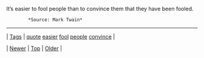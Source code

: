 <!--
title: It&rsquo;s easier to fool people than to convince them that they have been fooled.
date: 2020-06-28T15:27:00.187Z
tags: quote, easier, fool, people, convince
-->




It&rsquo;s easier to fool people than to convince them that they have been fooled.

            *Source: Mark Twain*

<!--BOTTOM-POST-NAVIGATION-->
---

| [Tags](tags.md) | [quote](tag-quote.md) [easier](tag-easier.md) [fool](tag-fool.md) [people](tag-people.md) [convince](tag-convince.md) |

| [Newer](66581992730.md) | [Top](index.md) | [Older](66774423177.md) |